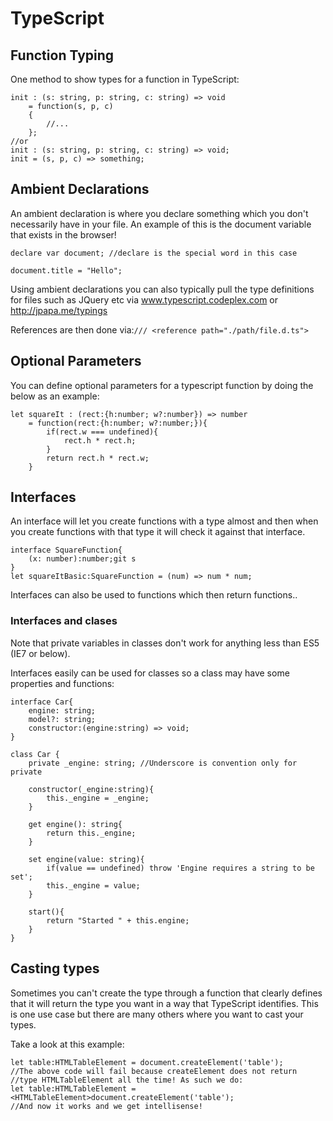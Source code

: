# TypeScript

## Function Typing

One method to show types for a function in TypeScript:

``` !ts
init : (s: string, p: string, c: string) => void
    = function(s, p, c)
    {
        //...
    };
//or
init : (s: string, p: string, c: string) => void;
init = (s, p, c) => something;
```

## Ambient Declarations

An ambient declaration is where you declare something which you don't necessarily have in your file. An example of this is the document variable that exists in the browser!

``` !ts
declare var document; //declare is the special word in this case

document.title = "Hello";
```

Using ambient declarations you can also typically pull the type definitions for files such as JQuery etc via www.typescript.codeplex.com or http://jpapa.me/typings

References are then done via:```/// <reference path="./path/file.d.ts">```

## Optional Parameters

You can define optional parameters for a typescript function by doing the below as an example:

``` !js
let squareIt : (rect:{h:number; w?:number}) => number
    = function(rect:{h:number; w?:number;}){
        if(rect.w === undefined){
            rect.h * rect.h;
        }
        return rect.h * rect.w;
    }
```

## Interfaces

An interface will let you create functions with a type almost and then when you create functions with that type it will check it against that interface.

``` !js
interface SquareFunction{
    (x: number):number;git s
}
let squareItBasic:SquareFunction = (num) => num * num;
```

Interfaces can also be used to functions which then return functions..

### Interfaces and clases 

Note that private variables in classes don't work for anything less than ES5 (IE7 or below).

Interfaces easily can be used for classes so a class may have some properties and functions:

``` !js
interface Car{
    engine: string;
    model?: string;
    constructor:(engine:string) => void;
}

class Car {
    private _engine: string; //Underscore is convention only for private

    constructor(_engine:string){
        this._engine = _engine;
    }

    get engine(): string{
        return this._engine;
    }

    set engine(value: string){
        if(value == undefined) throw 'Engine requires a string to be set';
        this._engine = value;
    }

    start(){
        return "Started " + this.engine;
    }
}
```

## Casting types

Sometimes you can't create the type through a function that clearly defines that it will return the type you want in a way that TypeScript identifies. This is one use case but there are many others where you want to cast your types.

Take a look at this example:

``` !js
let table:HTMLTableElement = document.createElement('table');
//The above code will fail because createElement does not return
//type HTMLTableElement all the time! As such we do:
let table:HTMLTableElement = <HTMLTableElement>document.createElement('table');
//And now it works and we get intellisense!
```